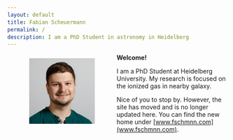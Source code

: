 ```yaml
---
layout: default
title: Fabian Scheuermann
permalink: / 
description: I am a PhD Student in astronomy in Heidelberg
---
```


<head>
<title>fschmnn</title>		
</head>

<div>

<p><img  class="img-circle avatar" alt="Fabian Scheuermann" src="assets/img/photo.jpg" style="float:left;width:150px;margin:10px 50px">

<b>Welcome!</b><br>

I am a PhD Student at Heidelberg University. My research is focused on the ionized gas in nearby galaxy.

Nice of you to stop by. However, the site has moved and is no longer updated here. You can find the new home under [www.fschmnn.com](www.fschmnn.com).

</p>

</div>

